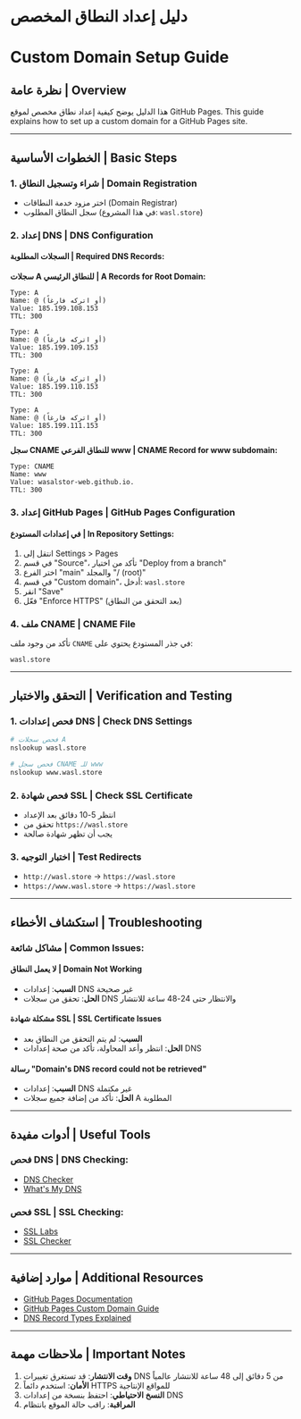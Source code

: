 # دليل إعداد النطاق المخصص
# Custom Domain Setup Guide

## نظرة عامة | Overview
هذا الدليل يوضح كيفية إعداد نطاق مخصص لموقع GitHub Pages.
This guide explains how to set up a custom domain for a GitHub Pages site.

---

## الخطوات الأساسية | Basic Steps

### 1. شراء وتسجيل النطاق | Domain Registration
- اختر مزود خدمة النطاقات (Domain Registrar)
- سجل النطاق المطلوب (في هذا المشروع: `wasl.store`)

### 2. إعداد DNS | DNS Configuration

#### السجلات المطلوبة | Required DNS Records:

**سجلات A للنطاق الرئيسي | A Records for Root Domain:**
```
Type: A
Name: @ (أو اتركه فارغاً)
Value: 185.199.108.153
TTL: 300

Type: A
Name: @ (أو اتركه فارغاً)
Value: 185.199.109.153
TTL: 300

Type: A
Name: @ (أو اتركه فارغاً)
Value: 185.199.110.153
TTL: 300

Type: A
Name: @ (أو اتركه فارغاً)
Value: 185.199.111.153
TTL: 300
```

**سجل CNAME للنطاق الفرعي www | CNAME Record for www subdomain:**
```
Type: CNAME
Name: www
Value: wasalstor-web.github.io.
TTL: 300
```

### 3. إعداد GitHub Pages | GitHub Pages Configuration

#### في إعدادات المستودع | In Repository Settings:
1. انتقل إلى Settings > Pages
2. في قسم "Source"، تأكد من اختيار "Deploy from a branch"
3. اختر الفرع "main" والمجلد "/ (root)"
4. في قسم "Custom domain"، أدخل: `wasl.store`
5. انقر "Save"
6. فعّل "Enforce HTTPS" (بعد التحقق من النطاق)

### 4. ملف CNAME | CNAME File
تأكد من وجود ملف `CNAME` في جذر المستودع يحتوي على:
```
wasl.store
```

---

## التحقق والاختبار | Verification and Testing

### 1. فحص إعدادات DNS | Check DNS Settings
```bash
# فحص سجلات A
nslookup wasl.store

# فحص سجل CNAME للـ www
nslookup www.wasl.store
```

### 2. فحص شهادة SSL | Check SSL Certificate
- انتظر 5-10 دقائق بعد الإعداد
- تحقق من `https://wasl.store`
- يجب أن تظهر شهادة صالحة

### 3. اختبار التوجيه | Test Redirects
- `http://wasl.store` → `https://wasl.store`
- `https://www.wasl.store` → `https://wasl.store`

---

## استكشاف الأخطاء | Troubleshooting

### مشاكل شائعة | Common Issues:

#### لا يعمل النطاق | Domain Not Working
- **السبب**: إعدادات DNS غير صحيحة
- **الحل**: تحقق من سجلات DNS والانتظار حتى 24-48 ساعة للانتشار

#### مشكلة شهادة SSL | SSL Certificate Issues
- **السبب**: لم يتم التحقق من النطاق بعد
- **الحل**: انتظر وأعد المحاولة، تأكد من صحة إعدادات DNS

#### رسالة "Domain's DNS record could not be retrieved"
- **السبب**: إعدادات DNS غير مكتملة
- **الحل**: تأكد من إضافة جميع سجلات A المطلوبة

---

## أدوات مفيدة | Useful Tools

### فحص DNS | DNS Checking:
- [DNS Checker](https://dnschecker.org/)
- [What's My DNS](https://www.whatsmydns.net/)

### فحص SSL | SSL Checking:
- [SSL Labs](https://www.ssllabs.com/ssltest/)
- [SSL Checker](https://www.sslshopper.com/ssl-checker.html)

---

## موارد إضافية | Additional Resources

- [GitHub Pages Documentation](https://docs.github.com/en/pages)
- [GitHub Pages Custom Domain Guide](https://docs.github.com/en/pages/configuring-a-custom-domain-for-your-github-pages-site)
- [DNS Record Types Explained](https://www.cloudflare.com/learning/dns/dns-records/)

---

## ملاحظات مهمة | Important Notes

1. **وقت الانتشار**: قد تستغرق تغييرات DNS من 5 دقائق إلى 48 ساعة للانتشار عالمياً
2. **الأمان**: استخدم دائماً HTTPS للمواقع الإنتاجية
3. **النسخ الاحتياطي**: احتفظ بنسخة من إعدادات DNS
4. **المراقبة**: راقب حالة الموقع بانتظام